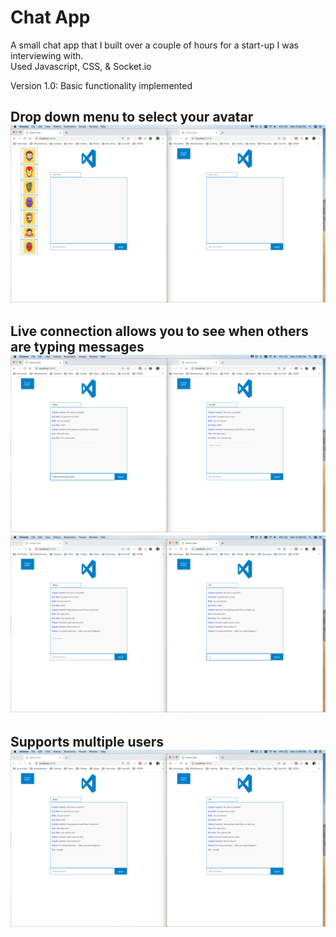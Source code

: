 # Chat App
A small chat app that I built over a couple of hours for a start-up I was interviewing with. 
</br> Used Javascript, CSS, & Socket.io

Version 1.0: Basic functionality implemented

Drop down menu to select your avatar
![](screenshots/1.png)
-------------------
Live connection allows you to see when others are typing messages
![](screenshots/2.png)
![](screenshots/3.png)
-------------------

Supports multiple users
![](screenshots/4.png)
-------------------
